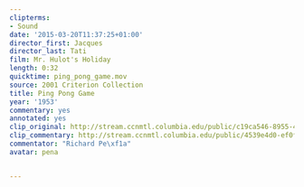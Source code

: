 ```yaml
---
clipterms:
- Sound
date: '2015-03-20T11:37:25+01:00'
director_first: Jacques
director_last: Tati
film: Mr. Hulot's Holiday
length: 0:32
quicktime: ping_pong_game.mov
source: 2001 Criterion Collection
title: Ping Pong Game
year: '1953'
commentary: yes
annotated: yes
clip_original: http://stream.ccnmtl.columbia.edu/public/c19ca546-8955-42c6-ada7-3b7b45773ea3_480-033_hulot_FLG_et.mp4
clip_commentary: http://stream.ccnmtl.columbia.edu/public/4539e4d0-ef0f-44fc-b451-b225604e0dfb_480-033_hulot_commentary_FLG_et.mp4
commentator: "Richard Pe\xf1a"
avatar: pena


---
```


